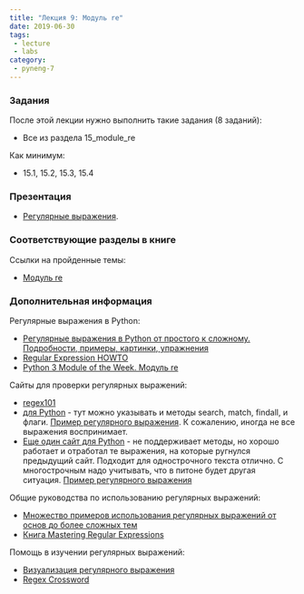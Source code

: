 ```yaml
---
title: "Лекция 9: Модуль re"
date: 2019-06-30
tags:
 - lecture
 - labs
category:
 - pyneng-7
---
```



### Задания

После этой лекции нужно выполнить такие задания (8 заданий):

* Все из раздела 15_module_re

Как минимум:

* 15.1, 15.2, 15.3, 15.4

### Презентация

* [Регулярные выражения](https://gitpitch.com/natenka/pyneng-slides/py3-regex-re).


### Соответствующие разделы в книге

Ссылки на пройденные темы:

* [Модуль re](https://pyneng.readthedocs.io/ru/latest/book/15_module_re/index.html)


### Дополнительная информация

Регулярные выражения в Python:

* [Регулярные выражения в Python от простого к сложному. Подробности, примеры, картинки, упражнения](https://habr.com/post/349860/)
* [Regular Expression HOWTO](https://docs.python.org/3.6/howto/regex.html)
* [Python 3 Module of the Week. Модуль re](https://pymotw.com/3/re/)

Сайты для проверки регулярных выражений:
* [regex101](https://regex101.com/)
* [для Python](http://www.pyregex.com/) - тут можно указывать и методы search, match, findall, и флаги. [Пример регулярного выражения](http://www.pyregex.com/?id=eyJyZWdleCI6IihcXGQrKSArKFthLWYsMC05LFxcLl0rKSArXFx3KyArKD9QPGludGY%2BXFxTKykuKiIsImZsYWdzIjowLCJtYXRjaF90eXBlIjoic2VhcmNoIiwidGVzdF9zdHJpbmciOiIxMDAgICAgYWFiYi5jYzEwLjcwMDAgICAgRFlOQU1JQyAgICAgR2kwLzFcbiAgMjAwICAgIGFhYmIuY2MyMC43MDAwICAgIERZTkFNSUMgICAgIEdpMC8yIn0%3D). К сожалению, иногда не все выражения воспринимает.
* [Еще один сайт для Python](http://pythex.org/) - не поддерживает методы, но хорошо работает и отработал те выражения, на которые ругнулся предыдущий сайт. Подходит для однострочного текста отлично. С многострочным надо учитывать, что в питоне будет другая ситуация. <a href="http://pythex.org/?regex=%20*(%5Cd%2B)%20%2B%5Ba-f%2C0-9%2C%5C.%5D%2B%20%2B%5Cw%2B%20%2B(%3FP%3Cintf%3E%5CS%2B)&test_string=%20%20100%20%20%20%20aabb.cc10.7000%20%20%20%20DYNAMIC%20%20%20%20%20Gi0%2F1&ignorecase=0&multiline=0&dotall=0&verbose=0">Пример регулярного выражения</a>

Общие руководства по использованию регулярных выражений:

* [Множество примеров использования регулярных выражений от основ до более сложных тем](http://www.rexegg.com/)
* [Книга Mastering Regular Expressions](https://www.amazon.com/dp/0596528124)

Помощь в изучении регулярных выражений:

* [Визуализация регулярного выражения](https://regexper.com/)
* [Regex Cross­word](https://regexcrossword.com/)


